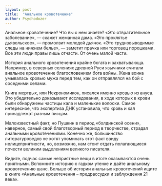 ```yaml
---
layout: post
title:  "Анальное кровотечение"
author: Psychodozer
---
```


Анальное кровотечение? Что вы о нем знаете? «Это отвратительное заболевание», — скажет жеманная дама. «Это проклятье дьявольское», — промолвит молодой дьячок. «Это трудновыводимые следы на нижнем белье», — заметит прачка или торговец порошками. Все эти люди правы лишь отчасти. От очень малой части.

История анального кровотечения крайне богата и захватывающа. Например, в северных селениях древней Руси язычники считали анальное кровотечение благословением бога войны. Жена воина умывалась кровью мужа перед тем, как он отправлялся на бой с соседними селами.

Книга мертвых, или Некрономикон, писался именно кровью из ануса. Это убедительно доказывают исследования, в ходе которых в крови были обнаружены частицы кала и маленькие волоски. Самое интересное, что экспертиза ДНК установила, что кровь и кал принадлежат разным писцам.

Малоизвестный факт, но Пушкин в период «болдинской осени», наверное, самый свой благотворный период в творчестве, страдал анальными кровотечениями. Конечно же, большинство литературоведов не хотят упоминать этот факт ввиду нелицеприятности, но, возможно, нам стоит отдать полагающиеся почести великим выделениям великого писателя.

Видите, подчас самые неприятные вещи в итоге оказываются очень приятными. Вспомните историю о гадком утенке и дайте анальному кровотечению шанс. Больше об истории анальных кровотечений ищите в книге «Анальные кровотечения – предрассудки и заблуждения 21 века».
